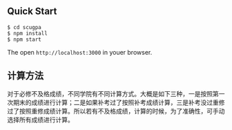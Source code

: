 ## Quick Start

```
$ cd scugpa
$ npm install
$ npm start
```

The open `http://localhost:3000` in youer browser.

## 计算方法

对于必修不及格成绩，不同学院有不同计算方式。大概是如下三种，一是按照第一次期末的成绩进行计算；二是如果补考过了按照补考成绩计算，三是补考没过重修过了按照重修成绩计算。所以若有不及格成绩，计算的时候，为了准确性，可手动选择所有成绩进行计算。
